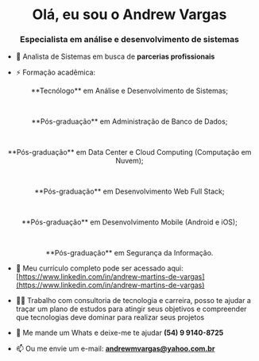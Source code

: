 <h1 align="center">Olá, eu sou o Andrew Vargas</h1>
<h3 align="center">Especialista em análise e desenvolvimento de sistemas</h3>

- 🌱 Analista de Sistemas em busca de **parcerias profissionais**

- ⚡ Formação acadêmica:<br>
<p align="center">**Tecnólogo** em Análise e Desenvolvimento de Sistemas;</p><br>
<p align="center">**Pós-graduação** em Administração de Banco de Dados;</p><br>
<p align="center">**Pós-graduação** em Data Center e Cloud Computing (Computação em Nuvem);</p><br>
<p align="center">**Pós-graduação** em Desenvolvimento Web Full Stack;</p><br>
<p align="center">**Pós-graduação** em Desenvolvimento Mobile (Android e iOS);</p><br>
<p align="center">**Pós-graduação** em Segurança da Informação.</p>

- 📄 Meu currículo completo pode ser acessado aqui: [https://www.linkedin.com/in/andrew-martins-de-vargas](https://www.linkedin.com/in/andrew-martins-de-vargas)

- 👨‍💻 Trabalho com consultoria de tecnologia e carreira, posso te ajudar a traçar um plano de estudos para atingir seus objetivos e compreender que tecnologias deve dominar para realizar seus projetos

- 💬 Me mande um Whats e deixe-me te ajudar **(54) 9 9140-8725**

- 📫 Ou me envie um e-mail: **andrewmvargas@yahoo.com.br**
